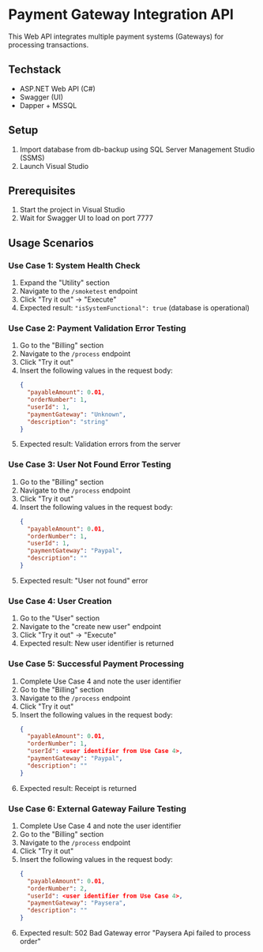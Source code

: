 # Payment Gateway Integration API

This Web API integrates multiple payment systems (Gateways) for processing transactions.

## Techstack
- ASP.NET Web API (C#)
- Swagger (UI)
- Dapper + MSSQL

## Setup

1. Import database from db-backup using SQL Server Management Studio (SSMS)
2. Launch Visual Studio

## Prerequisites

1. Start the project in Visual Studio
2. Wait for Swagger UI to load on port 7777

## Usage Scenarios

### Use Case 1: System Health Check

1. Expand the "Utility" section
2. Navigate to the `/smoketest` endpoint
3. Click "Try it out" → "Execute"
4. Expected result: `"isSystemFunctional": true` (database is operational)

### Use Case 2: Payment Validation Error Testing

1. Go to the "Billing" section
2. Navigate to the `/process` endpoint
3. Click "Try it out"
4. Insert the following values in the request body:
   ```json
   {
     "payableAmount": 0.01,
     "orderNumber": 1,
     "userId": 1,
     "paymentGateway": "Unknown",
     "description": "string"
   }
   ```
5. Expected result: Validation errors from the server

### Use Case 3: User Not Found Error Testing

1. Go to the "Billing" section
2. Navigate to the `/process` endpoint
3. Click "Try it out"
4. Insert the following values in the request body:
   ```json
   {
     "payableAmount": 0.01,
     "orderNumber": 1,
     "userId": 1,
     "paymentGateway": "Paypal",
     "description": ""
   }
   ```
5. Expected result: "User not found" error

### Use Case 4: User Creation

1. Go to the "User" section
2. Navigate to the "create new user" endpoint
3. Click "Try it out" → "Execute"
4. Expected result: New user identifier is returned

### Use Case 5: Successful Payment Processing

1. Complete Use Case 4 and note the user identifier
2. Go to the "Billing" section
3. Navigate to the `/process` endpoint
4. Click "Try it out"
5. Insert the following values in the request body:
   ```json
   {
     "payableAmount": 0.01,
     "orderNumber": 1,
     "userId": <user identifier from Use Case 4>,
     "paymentGateway": "Paypal",
     "description": ""
   }
   ```
6. Expected result: Receipt is returned

### Use Case 6: External Gateway Failure Testing

1. Complete Use Case 4 and note the user identifier
2. Go to the "Billing" section
3. Navigate to the `/process` endpoint
4. Click "Try it out"
5. Insert the following values in the request body:
   ```json
   {
     "payableAmount": 0.01,
     "orderNumber": 2,
     "userId": <user identifier from Use Case 4>,
     "paymentGateway": "Paysera",
     "description": ""
   }
   ```
6. Expected result: 502 Bad Gateway error "Paysera Api failed to process order"
